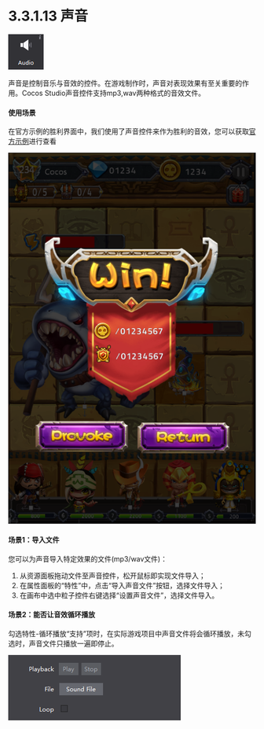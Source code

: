 # 3.3.1.13 声音

![](./res/image101.png)

声音是控制音乐与音效的控件。在游戏制作时，声音对表现效果有至关重要的作用。Cocos Studio声音控件支持mp3,wav两种格式的音效文件。

#### 使用场景

在官方示例的胜利界面中，我们使用了声音控件来作为胜利的音效，您可以获取[官方示例]()进行查看

![](./res/image102.png)

#### 场景1：导入文件

您可以为声音导入特定效果的文件(mp3/wav文件)：

1. 从资源面板拖动文件至声音控件，松开鼠标即实现文件导入；
2. 在属性面板的“特性”中，点击“导入声音文件”按钮，选择文件导入；
3. 在画布中选中粒子控件右键选择“设置声音文件”，选择文件导入。

#### 场景2：能否让音效循环播放

勾选特性-循环播放“支持”项时，在实际游戏项目中声音文件将会循环播放，未勾选时，声音文件只播放一遍即停止。

![](./res/image103.png)